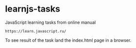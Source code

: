 # learnjs-tasks
JavaScript learning tasks from online manual
```
https://learn.javascript.ru/
```
To see result of the task land the index.html page in a browser.